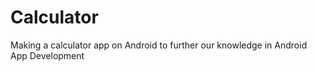 # Calculator
Making a calculator app on Android to further our knowledge in Android App Development
